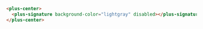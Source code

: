 ```html [template]
<plus-center>
  <plus-signature background-color="lightgray" disabled></plus-signature>
</plus-center>
```
